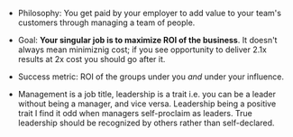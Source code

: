 * Philosophy: You get paid by your employer to add value to your team's customers through managing a team of people.
* Goal: __Your singular job is to maximize ROI of the business__. 
It doesn't always mean minimiznig cost; if you see opportunity to deliver 2.1x results at 2x cost you should go after it. 
* Success metric: ROI of the groups under you _and_ under your influence. 

* Management is a job title, leadership is a trait i.e. you can be a leader without being a manager, and vice versa. Leadership being a positive trait I find it odd when managers self-proclaim as leaders. True leadership should be recognized by others rather than self-declared.

